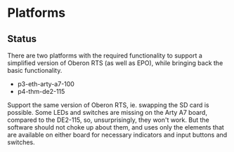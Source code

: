 # Platforms

## Status

There are two platforms with the required functionality to support a simplified version of Oberon RTS (as well as EPO), while bringing back the basic functionality.

* p3-eth-arty-a7-100
* p4-thm-de2-115

Support the same version of Oberon RTS, ie. swapping the SD card is possible. Some LEDs and switches are missing on the Arty A7 board, compared to the DE2-115, so, unsurprisingly, they won't work. But the software should not choke up about them, and uses only the elements that are available on either board for necessary indicators and input buttons and switches.
